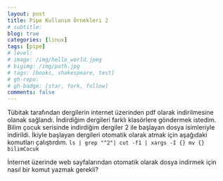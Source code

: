 ```yaml
---
layout: post
title: Pipe Kullanım Örnekleri 2
# subtitle:
blog: true
categories: [linux]
tags: [pipe]
# level:
# image: /img/hello_world.jpeg
# bigimg: /img/path.jpg
# tags: [books, shakespeare, test]
# gh-repo:
# gh-badge: [star, fork, follow]
comments: false
---
```




Tübitak tarafından dergilerin internet üzerinden pdf olarak indirilmesine olanak sağlandı. İndirdiğim dergileri farklı klasörlere göndermek istedim.
Bilim çocuk serisinde indirdiğim dergiler 2 ile başlayan dosya isimleriyle indirildi. İkiyle başlayan dergileri otomatik olarak atmak için aşağıdaki komutları çalıştırdım.
`ls | grep "^2"| cut -f1 | xargs -I {} mv {} bilimCocuk `


İnternet üzerinde web sayfalarından otomatik olarak dosya indirmek için nasıl bir komut yazmak gerekli?
